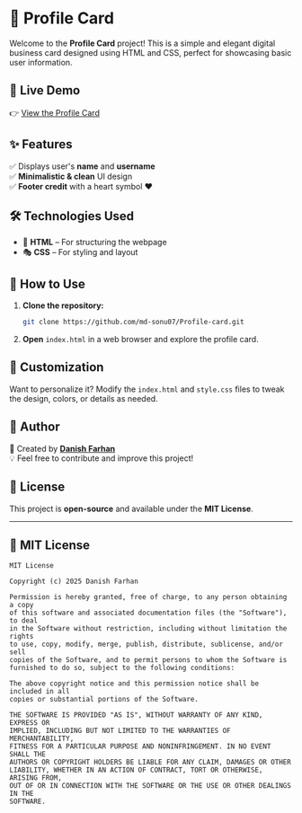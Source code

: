# 🌟 Profile Card

Welcome to the **Profile Card** project! This is a simple and elegant digital business card designed using HTML and CSS, perfect for showcasing basic user information.

## 🔗 Live Demo
👉 [View the Profile Card](https://md-sonu07.github.io/Profile-card/)

## ✨ Features
✅ Displays user's **name** and **username**  
✅ **Minimalistic & clean** UI design  
✅ **Footer credit** with a heart symbol ❤️  

## 🛠️ Technologies Used
- 🎨 **HTML** – For structuring the webpage
- 🎭 **CSS** – For styling and layout

## 🚀 How to Use
1. **Clone the repository:**
   ```sh
   git clone https://github.com/md-sonu07/Profile-card.git
   ```
2. **Open** `index.html` in a web browser and explore the profile card.

## 🎨 Customization
Want to personalize it? Modify the `index.html` and `style.css` files to tweak the design, colors, or details as needed.

## 👤 Author
📌 Created by [**Danish Farhan**](https://github.com/md-sonu07)  
💡 Feel free to contribute and improve this project!

## 📜 License
This project is **open-source** and available under the **MIT License**.

---

## 📄 MIT License

```
MIT License

Copyright (c) 2025 Danish Farhan

Permission is hereby granted, free of charge, to any person obtaining a copy
of this software and associated documentation files (the "Software"), to deal
in the Software without restriction, including without limitation the rights
to use, copy, modify, merge, publish, distribute, sublicense, and/or sell
copies of the Software, and to permit persons to whom the Software is
furnished to do so, subject to the following conditions:

The above copyright notice and this permission notice shall be included in all
copies or substantial portions of the Software.

THE SOFTWARE IS PROVIDED "AS IS", WITHOUT WARRANTY OF ANY KIND, EXPRESS OR
IMPLIED, INCLUDING BUT NOT LIMITED TO THE WARRANTIES OF MERCHANTABILITY,
FITNESS FOR A PARTICULAR PURPOSE AND NONINFRINGEMENT. IN NO EVENT SHALL THE
AUTHORS OR COPYRIGHT HOLDERS BE LIABLE FOR ANY CLAIM, DAMAGES OR OTHER
LIABILITY, WHETHER IN AN ACTION OF CONTRACT, TORT OR OTHERWISE, ARISING FROM,
OUT OF OR IN CONNECTION WITH THE SOFTWARE OR THE USE OR OTHER DEALINGS IN THE
SOFTWARE.
```

